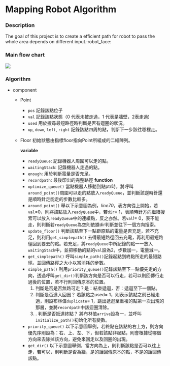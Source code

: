 # Mapping Robot Algorithm

### Description
The goal of this project is to create a efficient path for robot to pass the whole area depends on different input.:robot_face:

### Main flow chart
![](https://i.imgur.com/iA07iBW.png)

### Algorithm
* component
    * Point
        * `pos` 記錄該點位子
        * `val` 記錄該點狀態（0 代表未被走過，1 代表是牆壁，2表走過)
        * `used` 用於搜尋最短路徑時判斷是否有迴圈的狀況。
        * `up`, `down`, `left`, `right` 記錄該點四周的點，判斷下一步該往哪裡走。
    * Floor
        初始狀態由指標floor指向Point所組成的二維陣列。
        
        **variable**
        * `readyQueue`: 記錄機器人周圍可以走的點。
        * `waitingStack`: 記錄機器人走過的點。
        * `enough`: 用於判斷電量是否充足。
        * `recordpath`: 最後印出的完整路徑
        **function**
        * `optimize_queue()`
            當點機器人移動到點ptr時，將呼叫`around_point()`周圍可以走的點放入`readyQueue`，並判斷該逆時針還是順時針走能走的步數比較多。
        * `around_point()`
            舉以下示意圖為例，*line70*，表方向從上開始，若`val`=0，則將該點放入`readyQueue`中，若`dir`= 1，表順時針方向繼續搜索可以放入`readyQueue`中的連續點，反之亦然。若`val`!= 0，表不能走，則判斷若`readyQueue`為空則依據dir判斷並往下一個方向搜索。
        * `update_floor()`
            判斷該點至下一點距原點的電量是否充足，若不充足，則利用`get_simplepath()` 去得最短路徑回去充電，再利用最短路徑回到要去的點。若充足，將`readyQueue`中所記錄的點一一放入`waitingStack`中，並把移動的點的`val`設為2，步數加一，電量減一。
        * `get_simplepath()`
            呼叫`simple_path()`記錄起點到終點所走的最短路徑。並回傳路徑之大小以當消耗的步數。
        *  `simple_path()`
            利用`priority_queue()`記錄該點至下一點優先走的方向，透過呼叫`get_dir()`判斷該方向是否可以行走，若可以則回傳行走過後的位置，若不行則回傳原本的位置。
            1. 判斷是否是否無路可走？是：結束遞迴，否：遞迴至下一個點。
            2. 判斷是否進入回圈？
                若該點之used= 1，則表示該點之前已經走過，則設布林值`duplicate`= 1，跳出遞迴至重複的點第一次出現的那層，並將`recordpath`中該迴圈清除。
            3. . 判斷是否抵達終點？
                將布林值`arrive`設為一，並呼叫`initialize_path()`初始化所有變數。
        * `priority_queue()`
            以下示意圖舉例，若終點在該點的右上方，則方向優先序則設為：右、上、左、下，但若該點非起點，則會根據從哪個方向來去除掉該方向，避免來回走以及回圈的出現。
        * `get_dir()`
            以下示意圖舉例，當方向為上，則判斷該點是否可以往上走，若可以，則判斷是否為牆，是的話回傳原本的點，不是的話回傳該點。
